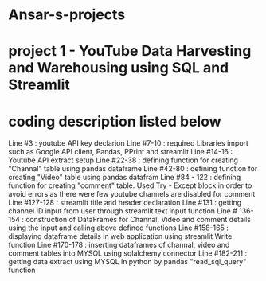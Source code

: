 # Ansar-s-projects
# project 1 - YouTube Data Harvesting and Warehousing using SQL and Streamlit
# coding description listed below
Line #3 : youtube API key declarion
Line #7-10 : required Libraries import such as Google API client, Pandas, PPrint and streamlit
Line #14-16 : Youtube API extract setup
Line #22-38 : defining function for creating "Channal" table using pandas dataframe
Line #42-80 : defining function for creating "Video" table using pandas datafram
Line #84 - 122 : defining function for creating "comment" table. Used Try - Except block in order to avoid errors as there were few youtube channels are disabled for comment
Line #127-128 : streamlit title and header declaration
Line #131 : getting channel ID input from user through streamlit text input function
Line # 136-154 : construction of DataFrames for Channal, Video and comment details using the input and calling above defined functions
Line #158-165 : displaying dataframe details in web application using streamlit Write function
Line #170-178 : inserting dataframes of channal, video and comment tables into MYSQL using sqlalchemy connector
Line #182-211 : getting data extract using MYSQL in python by pandas "read_sql_query" function
